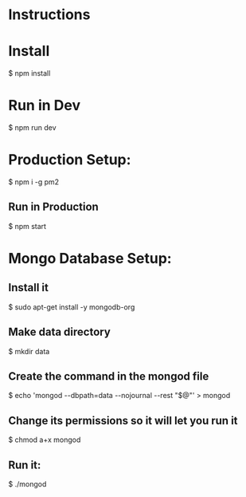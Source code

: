 # Instructions

# Install
$ npm install

# Run in Dev
$ npm run dev

# Production Setup:
$ npm i -g pm2

## Run in Production
$ npm start

# Mongo Database Setup:

## Install it
$ sudo apt-get install -y mongodb-org

## Make data directory
$ mkdir data

## Create the command in the mongod file
$ echo 'mongod --dbpath=data --nojournal --rest "$@"' > mongod

## Change its permissions so it will let you run it
$ chmod a+x mongod

## Run it:
$ ./mongod
